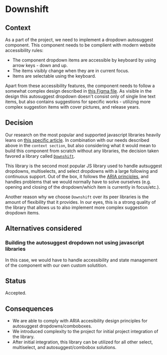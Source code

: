 # Downshift

## Context

As a part of the project, we need to implement a dropdown autosuggest component.
This component needs to be complient with modern website accessibility rules:

- The component dropdown items are accessible by keyboard by using arrow keys -
down and up.
- The items visibly change when they are in current focus.
- Items are selectable using the keyboard.

Apart from these accessibility features, the component needs to follow a somewhat
complex design described in
[this Figma file](https://www.figma.com/file/ETOZIfmgGS1HUfio57SOh7/S%C3%B8gning?node-id=4709%3A24976).
As visible in the design this autosuggest dropdown doesn't consist only of single
line text items, but also contains suggestions for specific works - utilizing
more complex suggestion items with cover pictures, and release years.

## Decision

Our research on the most popular and supported javascript libraries heavily leans
on [this specific article](https://retool.com/blog/react-autocomplete-libraries/).
In combination with our needs described above in the `context section`, but also
considering  what it would mean to build this component from scratch without any
libraries, the decision taken favored a library called
[`Downshift`](https://www.downshift-js.com/).

This library is the second most popular JS library used to handle autsuggest
dropdowns, multiselects, and select dropdowns with a large following and
continuous support. Out of the box, it follows the
[ARIA principles](https://www.w3.org/WAI/ARIA/apg/patterns/combobox/), and
handles problems that we would normally have to solve ourselves (e.g. opening and
closing of the dropdown/which item is currently in focus/etc.).

Another reason why we choose `Downshift` over its peer libraries is the amount of
flexibility that it provides. In our eyes, this is a strong quality of the library
that allows us to also implement more complex suggestion dropdown items.

## Alternatives considered

### Building the autosuggest dropdown not using javascript libraries

In this case, we would have to handle accessibility and state management of the
component with our own custom solutition.

## Status

Accepted.

## Consequences

- We are able to comply with ARIA accesibility design principles for autosuggest
dropdowns/comboboxes.
- We introduced complexity to the project for initial project integration of the
library.
- After initial integration, this library can be utilized for all other select,
multiselect, and autosuggest/combobox solutions.
